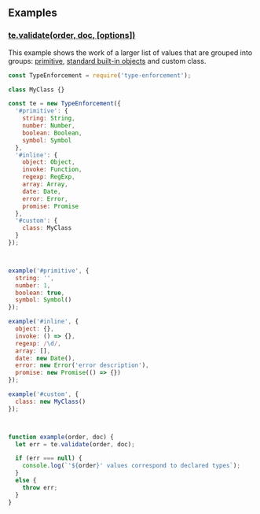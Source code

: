 ## Examples

### [te.validate(order, doc, [options])](https://github.com/woodger/type-enforcement#tevalidateorder-doc-options)

This example shows the work of a larger list of values that are grouped into groups: [primitive](https://developer.mozilla.org/en-US/docs/Glossary/Primitive), [standard built-in objects](https://developer.mozilla.org/en-US/docs/Web/JavaScript/Reference/Global_Objects) and custom class.

```js
const TypeEnforcement = require('type-enforcement');

class MyClass {}

const te = new TypeEnforcement({
  '#primitive': {
    string: String,
    number: Number,
    boolean: Boolean,
    symbol: Symbol
  },
  '#inline': {
    object: Object,
    invoke: Function,
    regexp: RegExp,
    array: Array,
    date: Date,
    error: Error,
    promise: Promise
  },
  '#custom': {
    class: MyClass
  }
});



example('#primitive', {
  string: '',
  number: 1,
  boolean: true,
  symbol: Symbol()
});

example('#inline', {
  object: {},
  invoke: () => {},
  regexp: /\d/,
  array: [],
  date: new Date(),
  error: new Error('error description'),
  promise: new Promise(() => {})
});

example('#custom', {
  class: new MyClass()
});



function example(order, doc) {
  let err = te.validate(order, doc);

  if (err === null) {
    console.log(`'${order}' values correspond to declared types`);
  }
  else {
    throw err;
  }
}
```
